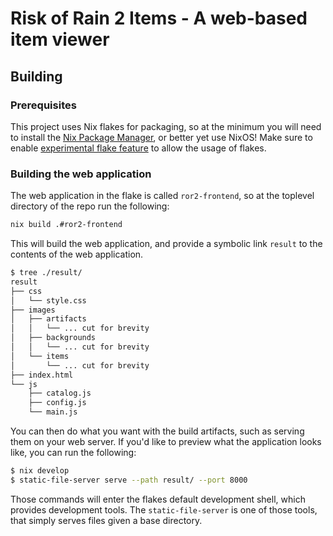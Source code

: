 # Risk of Rain 2 Items - A web-based item viewer
## Building
### Prerequisites
This project uses Nix flakes for packaging, so at the minimum you will need to install the
[Nix Package Manager](https://nixos.org/download/), or better yet use NixOS!
Make sure to enable
[experimental flake feature](https://nix.dev/manual/nix/2.18/contributing/experimental-features#xp-feature-flakes)
to allow the usage of flakes.

### Building the web application
The web application in the flake is called `ror2-frontend`, so at the toplevel directory of the repo run the following:

```bash
nix build .#ror2-frontend
```
This will build the web application, and provide a symbolic link `result` to the contents of the web application.

```bash
$ tree ./result/
result
├── css
│   └── style.css
├── images
│   ├── artifacts
│   │   └── ... cut for brevity
│   ├── backgrounds
│   │   └── ... cut for brevity
│   └── items
│       └── ... cut for brevity
├── index.html
└── js
    ├── catalog.js
    ├── config.js
    └── main.js
```

You can then do what you want with the build artifacts, such as serving them on your web server.
If you'd like to preview what the application looks like, you can run the following:

```bash
$ nix develop
$ static-file-server serve --path result/ --port 8000
```

Those commands will enter the flakes default development shell, which provides development tools.
The `static-file-server` is one of those tools, that simply serves files given a base directory.

